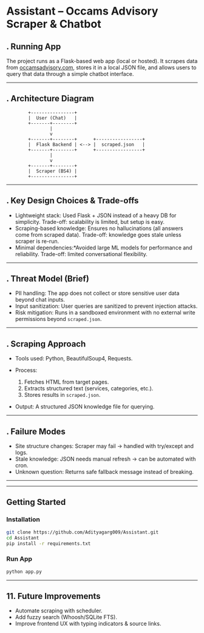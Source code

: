 # Assistant – Occams Advisory Scraper & Chatbot

## . Running App

The project runs as a Flask-based web app (local or hosted). It scrapes data from [occamsadvisory.com](https://occamsadvisory.com), stores it in a local JSON file, and allows users to query that data through a simple chatbot interface.

---

## . Architecture Diagram

```
        +----------------+
        |  User (Chat)   |
        +-------+--------+
                |
                v
        +-------+--------+      +-----------------+
        |  Flask Backend | <--> |  scraped.json   |
        +-------+--------+      +-----------------+
                |
                v
        +-------+--------+
        |  Scraper (BS4) |
        +----------------+
```

---

## . Key Design Choices & Trade-offs

* Lightweight stack: Used Flask + JSON instead of a heavy DB for simplicity. Trade-off: scalability is limited, but setup is easy.
* Scraping-based knowledge: Ensures no hallucinations (all answers come from scraped data). Trade-off: knowledge goes stale unless scraper is re-run.
* Minimal dependencies:*Avoided large ML models for performance and reliability. Trade-off: limited conversational flexibility.

---

## . Threat Model (Brief)

* PII handling: The app does not collect or store sensitive user data beyond chat inputs.
* Input sanitization: User queries are sanitized to prevent injection attacks.
* Risk mitigation: Runs in a sandboxed environment with no external write permissions beyond `scraped.json`.

---

## . Scraping Approach

* Tools used: Python, BeautifulSoup4, Requests.
* Process:

  1. Fetches HTML from target pages.
  2. Extracts structured text (services, categories, etc.).
  3. Stores results in `scraped.json`.
* Output: A structured JSON knowledge file for querying.

---

## . Failure Modes

* Site structure changes: Scraper may fail → handled with try/except and logs.
* Stale knowledge: JSON needs manual refresh → can be automated with cron.
* Unknown question: Returns safe fallback message instead of breaking.

---


---


##  Getting Started

### Installation

```bash
git clone https://github.com/Adityagarg009/Assistant.git
cd Assistant
pip install -r requirements.txt
```

### Run App

```bash
python app.py
```


---

## 11. Future Improvements

* Automate scraping with scheduler.
* Add fuzzy search (Whoosh/SQLite FTS).
* Improve frontend UX with typing indicators & source links.





